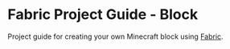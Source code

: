 # Fabric Project Guide - Block

Project guide for creating your own Minecraft block using [Fabric](https://fabricmc.net/).